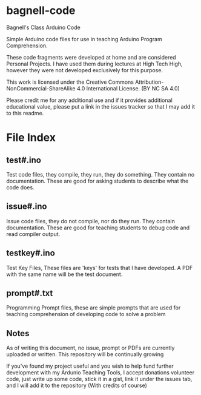 bagnell-code
============

Bagnell's Class Arduino Code

Simple Arduino code files for use in teaching Arduino Program Comprehension.


These code fragments were developed at home and are considered Personal Projects. I have used them during 
lectures at High Tech High, however they were not developed exclusively for this purpose.

This work is licensed under the Creative Commons Attribution-NonCommercial-ShareAlike 4.0 International License.
(BY NC SA 4.0)

Please credit me for any additional use and if it provides additional educational value, please put a link in the
issues tracker so that I may add it to this readme.


File Index
============

test#.ino
------------
Test code files, they compile, they run, they do something. They contain no documentation. These are good for
asking students to describe what the code does.

issue#.ino
------------
Issue code files, they do not compile, nor do they run. They contain documentation. These are good for
teaching students to debug code and read compiler output.

testkey#.ino
------------
Test Key Files, These files are 'keys' for tests that I have developed. A PDF with the same name will be the test
document.

prompt#.txt
------------
Programming Prompt files, these are simple prompts that are used for teaching comprehension of developing code to solve
a problem

Notes
------------
As of writing this document, no issue, prompt or PDFs are currently uploaded or written. This repository will be
continually growing

If you've found my project useful and you wish to help fund further development with my Ardunio Teaching Tools,
I accept donations volunteer code, just write up some code, stick it in a gist, link it under the issues tab,
and I will add it to the repository (With credits of course)
